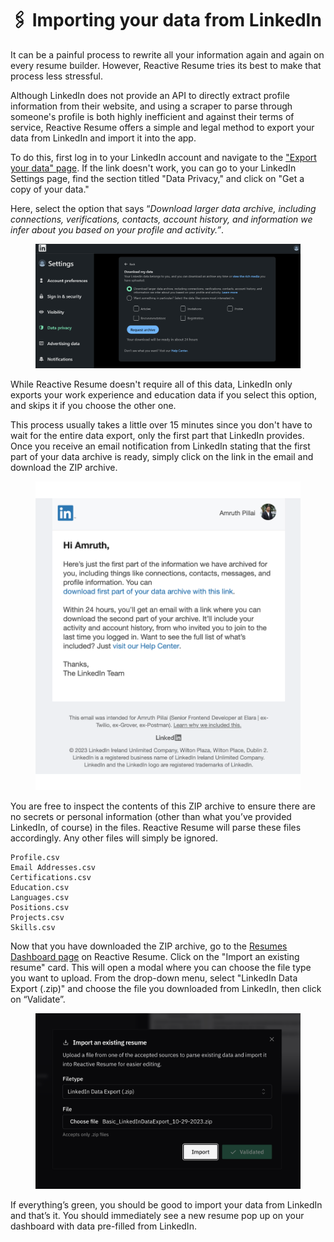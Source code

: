 # 🖇️ Importing your data from LinkedIn

It can be a painful process to rewrite all your information again and again on every resume builder. However, Reactive Resume tries its best to make that process less stressful.

Although LinkedIn does not provide an API to directly extract profile information from their website, and using a scraper to parse through someone's profile is both highly inefficient and against their terms of service, Reactive Resume offers a simple and legal method to export your data from LinkedIn and import it into the app.

To do this, first log in to your LinkedIn account and navigate to the ["Export your data" page](https://www.linkedin.com/mypreferences/d/download-my-data). If the link doesn't work, you can go to your LinkedIn Settings page, find the section titled "Data Privacy," and click on "Get a copy of your data."

Here, select the option that says “_Download larger data archive, including connections, verifications, contacts, account history, and information we infer about you based on your profile and activity.”_.

<figure><img src="../.gitbook/assets/Export-LinkedIn-Data.png" alt=""><figcaption></figcaption></figure>

While Reactive Resume doesn't require all of this data, LinkedIn only exports your work experience and education data if you select this option, and skips it if you choose the other one.

This process usually takes a little over 15 minutes since you don't have to wait for the entire data export, only the first part that LinkedIn provides. Once you receive an email notification from LinkedIn stating that the first part of your data archive is ready, simply click on the link in the email and download the ZIP archive.

<figure><img src="../.gitbook/assets/Amruth-Pillai-LinkedIn-Page.png" alt="" width="563"><figcaption></figcaption></figure>

You are free to inspect the contents of this ZIP archive to ensure there are no secrets or personal information (other than what you’ve provided LinkedIn, of course) in the files. Reactive Resume will parse these files accordingly. Any other files will simply be ignored.

```
Profile.csv
Email Addresses.csv
Certifications.csv
Education.csv
Languages.csv
Positions.csv
Projects.csv
Skills.csv
```

Now that you have downloaded the ZIP archive, go to the [Resumes Dashboard page](https://rxresume.org/dashboard/resumes) on Reactive Resume. Click on the "Import an existing resume" card. This will open a modal where you can choose the file type you want to upload. From the drop-down menu, select "LinkedIn Data Export (.zip)" and choose the file you downloaded from LinkedIn, then click on “Validate”.

<figure><img src="../.gitbook/assets/Import-LinkedIn-Resume.png" alt="" width="563"><figcaption></figcaption></figure>

If everything’s green, you should be good to import your data from LinkedIn and that’s it. You should immediately see a new resume pop up on your dashboard with data pre-filled from LinkedIn.
